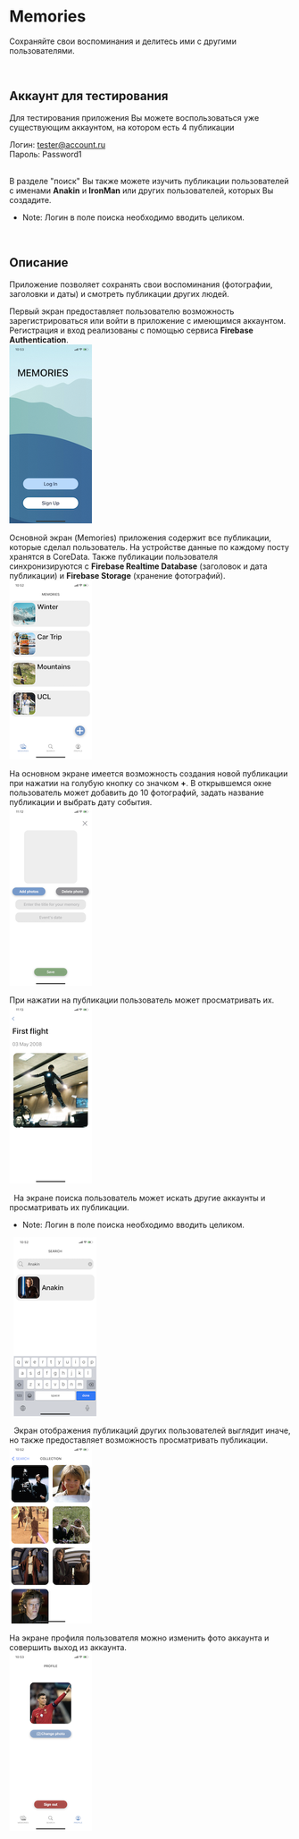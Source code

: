 #  Memories
Сохраняйте свои воспоминания и делитесь ими с другими пользователями.  

&nbsp;  
## Аккаунт для тестирования
Для тестирования приложения Вы можете воспользоваться уже существующим аккаунтом, на котором есть 4 публикации

Логин: tester@account.ru  
Пароль: Password1  
  
&nbsp;
&nbsp;  
В разделе "поиск" Вы также можете изучить публикации пользователей с именами **Anakin** и **IronMan** или других пользователей, которых Вы создадите.
- Note: Логин в поле поиска необходимо вводить целиком.  

&nbsp;
&nbsp;
## Описание
Приложение позволяет сохранять свои воспоминания (фотографии, заголовки и даты) и смотреть публикации других людей.

Первый экран предоставляет пользователю возможность зарегистрироваться или войти в приложение с имеющимся аккаунтом.
Регистрация и вход реализованы с помощью сервиса **Firebase Authentication**.  
![First screen. User can Log In or Sign Up.][image-1]
  

  
Основной экран (Memories) приложения содержит все публикации, которые сделал пользователь. На устройстве данные по каждому посту хранятся в CoreData. Также публикации пользователя синхронизируются с **Firebase Realtime Database** (заголовок и дата публикации) и **Firebase Storage** (хранение фотографий).  
![Main screen. Users can browse their posts and add new][image-2]

На основном экране имеется возможность создания новой публикации при нажатии на голубую кнопку со значком **+**. В открывшемся окне пользователь может добавить до 10 фотографий, задать название публикации и выбрать дату события.  
![Add memory screen. Users can add up to 10 photos, post title and date of event][image-3]


При нажатии на публикации пользователь может просматривать их.  
![Browse memory screen. Users can browse post][image-4]

&nbsp;
На экране поиска пользователь может искать другие аккаунты и просматривать их публикации.  
- Note: Логин в поле поиска необходимо вводить целиком.

&nbsp;
![Search screen. Users can search other accounts][image-5]  
  

  
&nbsp;
Экран отображения публикаций других пользователей выглядит иначе, но также предоставляет возможность просматривать публикации.  
![Other user's memories screen. Users can browse other account's memories][image-6]

На экране профиля пользователя можно изменить фото аккаунта и совершить выход из аккаунта.  
![Profile screen. Users can change their main photo and log out][image-7]



[image-1]:    Screenshots/FirstScreen.PNG
[image-2]:    Screenshots/MainScreen.PNG
[image-3]:    Screenshots/AddMemory.PNG
[image-4]:    Screenshots/BrowseMemory.PNG
[image-5]:    Screenshots/SearchScreen.PNG
[image-6]:    Screenshots/OtherUser'sMemories.PNG
[image-7]:    Screenshots/ProfileScreen.PNG
